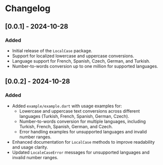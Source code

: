 # Changelog

## [0.0.1] - 2024-10-28
### Added
- Initial release of the `LocalCase` package.
- Support for localized lowercase and uppercase conversions.
- Language support for French, Spanish, Czech, German, and Turkish.
- Number-to-words conversion up to one million for supported languages.

## [0.0.2] - 2024-10-28
### Added
- Added `example/example.dart` with usage examples for:
    - Lowercase and uppercase text conversions across different languages (Turkish, French, Spanish, German, Czech).
    - Number-to-words conversion for multiple languages, including Turkish, French, Spanish, German, and Czech.
    - Error handling examples for unsupported languages and invalid number ranges.
- Enhanced documentation for `LocalCase` methods to improve readability and usage clarity.
- Updated `LocaleCaseError` messages for unsupported languages and invalid number ranges.
